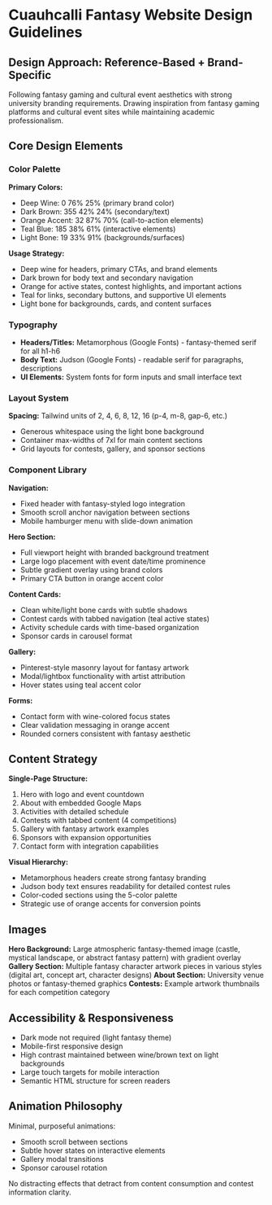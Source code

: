 # Cuauhcalli Fantasy Website Design Guidelines

## Design Approach: Reference-Based + Brand-Specific
Following fantasy gaming and cultural event aesthetics with strong university branding requirements. Drawing inspiration from fantasy gaming platforms and cultural event sites while maintaining academic professionalism.

## Core Design Elements

### Color Palette
**Primary Colors:**
- Deep Wine: 0 76% 25% (primary brand color)
- Dark Brown: 355 42% 24% (secondary/text)
- Orange Accent: 32 87% 70% (call-to-action elements)
- Teal Blue: 185 38% 61% (interactive elements)
- Light Bone: 19 33% 91% (backgrounds/surfaces)

**Usage Strategy:**
- Deep wine for headers, primary CTAs, and brand elements
- Dark brown for body text and secondary navigation
- Orange for active states, contest highlights, and important actions
- Teal for links, secondary buttons, and supportive UI elements
- Light bone for backgrounds, cards, and content surfaces

### Typography
- **Headers/Titles:** Metamorphous (Google Fonts) - fantasy-themed serif for all h1-h6
- **Body Text:** Judson (Google Fonts) - readable serif for paragraphs, descriptions
- **UI Elements:** System fonts for form inputs and small interface text

### Layout System
**Spacing:** Tailwind units of 2, 4, 6, 8, 12, 16 (p-4, m-8, gap-6, etc.)
- Generous whitespace using the light bone background
- Container max-widths of 7xl for main content sections
- Grid layouts for contests, gallery, and sponsor sections

### Component Library

**Navigation:**
- Fixed header with fantasy-styled logo integration
- Smooth scroll anchor navigation between sections
- Mobile hamburger menu with slide-down animation

**Hero Section:**
- Full viewport height with branded background treatment
- Large logo placement with event date/time prominence
- Subtle gradient overlay using brand colors
- Primary CTA button in orange accent color

**Content Cards:**
- Clean white/light bone cards with subtle shadows
- Contest cards with tabbed navigation (teal active states)
- Activity schedule cards with time-based organization
- Sponsor cards in carousel format

**Gallery:**
- Pinterest-style masonry layout for fantasy artwork
- Modal/lightbox functionality with artist attribution
- Hover states using teal accent color

**Forms:**
- Contact form with wine-colored focus states
- Clear validation messaging in orange accent
- Rounded corners consistent with fantasy aesthetic

## Content Strategy

**Single-Page Structure:**
1. Hero with logo and event countdown
2. About with embedded Google Maps
3. Activities with detailed schedule
4. Contests with tabbed content (4 competitions)
5. Gallery with fantasy artwork examples
6. Sponsors with expansion opportunities
7. Contact form with integration capabilities

**Visual Hierarchy:**
- Metamorphous headers create strong fantasy branding
- Judson body text ensures readability for detailed contest rules
- Color-coded sections using the 5-color palette
- Strategic use of orange accents for conversion points

## Images
**Hero Background:** Large atmospheric fantasy-themed image (castle, mystical landscape, or abstract fantasy pattern) with gradient overlay
**Gallery Section:** Multiple fantasy character artwork pieces in various styles (digital art, concept art, character designs)
**About Section:** University venue photos or fantasy-themed graphics
**Contests:** Example artwork thumbnails for each competition category

## Accessibility & Responsiveness
- Dark mode not required (light fantasy theme)
- Mobile-first responsive design
- High contrast maintained between wine/brown text on light backgrounds
- Large touch targets for mobile interaction
- Semantic HTML structure for screen readers

## Animation Philosophy
Minimal, purposeful animations:
- Smooth scroll between sections
- Subtle hover states on interactive elements
- Gallery modal transitions
- Sponsor carousel rotation

No distracting effects that detract from content consumption and contest information clarity.